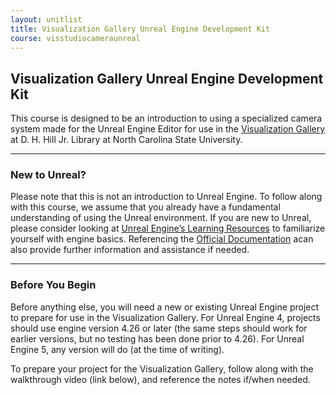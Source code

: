 ```yaml
---
layout: unitlist
title: Visualization Gallery Unreal Engine Development Kit
course: visstudiocameraunreal
---
```


## Visualization Gallery Unreal Engine Development Kit

This course is designed to be an introduction to using a specialized camera system made for the Unreal Engine Editor for use in the [Visualization Gallery](https://www.lib.ncsu.edu/spaces/visualization-studio) at D. H. Hill Jr. Library at North Carolina State University.

---

### New to Unreal?

Please note that this is not an introduction to Unreal Engine. To follow along with this course, we assume that you already have a fundamental understanding of using the Unreal environment. If you are new to Unreal, please consider looking at [Unreal Engine’s Learning Resources](https://www.unrealengine.com/en-US/learn) to familiarize yourself with engine basics. Referencing the [Official Documentation](https://docs.unrealengine.com/5.0/en-US/) acan also provide further information and assistance if needed.

---

### Before You Begin

Before anything else, you will need a new or existing Unreal Engine project to prepare for use in the Visualization Gallery. For Unreal Engine 4, projects should use engine version 4.26 or later (the same steps should work for earlier versions, but no testing has been done prior to 4.26). For Unreal Engine 5, any version will do (at the time of writing).

To prepare your project for the Visualization Gallery, follow along with the walkthrough video (link below), and reference the notes if/when needed.